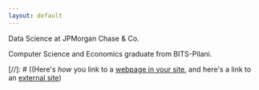 ```yaml
---
layout: default
---
```


Data Science at JPMorgan Chase & Co.   

Computer Science and Economics graduate from BITS-Pilani.


[//]: # ((Here's _how_ you link to a [webpage in your site](/teaching/), and here's a link to an [external site](https://www.google.com))
